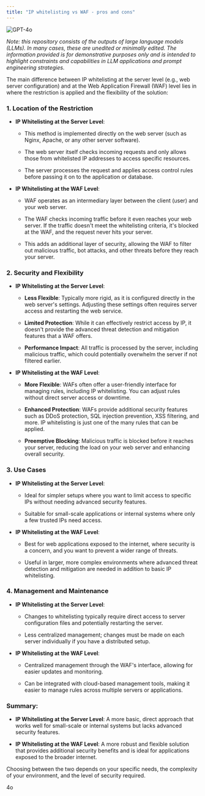 ```yaml
---
title: "IP whitelisting vs WAF - pros and cons"
---
```

![GPT-4o](https://img.shields.io/badge/GPT--4o-3333FF?style=for-the-badge&logo=openai&logoColor=white)



*Note: this repository consists of the outputs of large language models (LLMs). In many cases, these are unedited or minimally edited. The information provided is for demonstrative purposes only and is intended to highlight constraints and capabilities in LLM applications and prompt engineering strategies.*




The main difference between IP whitelisting at the server level (e.g., web server configuration) and at the Web Application Firewall (WAF) level lies in where the restriction is applied and the flexibility of the solution:

### 1\. **Location of the Restriction**

*   **IP Whitelisting at the Server Level**:
    
    *   This method is implemented directly on the web server (such as Nginx, Apache, or any other server software).
        
    *   The web server itself checks incoming requests and only allows those from whitelisted IP addresses to access specific resources.
        
    *   The server processes the request and applies access control rules before passing it on to the application or database.
        
*   **IP Whitelisting at the WAF Level**:
    
    *   WAF operates as an intermediary layer between the client (user) and your web server.
        
    *   The WAF checks incoming traffic before it even reaches your web server. If the traffic doesn't meet the whitelisting criteria, it's blocked at the WAF, and the request never hits your server.
        
    *   This adds an additional layer of security, allowing the WAF to filter out malicious traffic, bot attacks, and other threats before they reach your server.
        

### 2\. **Security and Flexibility**

*   **IP Whitelisting at the Server Level**:
    
    *   **Less Flexible**: Typically more rigid, as it is configured directly in the web server's settings. Adjusting these settings often requires server access and restarting the web service.
        
    *   **Limited Protection**: While it can effectively restrict access by IP, it doesn't provide the advanced threat detection and mitigation features that a WAF offers.
        
    *   **Performance Impact**: All traffic is processed by the server, including malicious traffic, which could potentially overwhelm the server if not filtered earlier.
        
*   **IP Whitelisting at the WAF Level**:
    
    *   **More Flexible**: WAFs often offer a user-friendly interface for managing rules, including IP whitelisting. You can adjust rules without direct server access or downtime.
        
    *   **Enhanced Protection**: WAFs provide additional security features such as DDoS protection, SQL injection prevention, XSS filtering, and more. IP whitelisting is just one of the many rules that can be applied.
        
    *   **Preemptive Blocking**: Malicious traffic is blocked before it reaches your server, reducing the load on your web server and enhancing overall security.
        

### 3\. **Use Cases**

*   **IP Whitelisting at the Server Level**:
    
    *   Ideal for simpler setups where you want to limit access to specific IPs without needing advanced security features.
        
    *   Suitable for small-scale applications or internal systems where only a few trusted IPs need access.
        
*   **IP Whitelisting at the WAF Level**:
    
    *   Best for web applications exposed to the internet, where security is a concern, and you want to prevent a wider range of threats.
        
    *   Useful in larger, more complex environments where advanced threat detection and mitigation are needed in addition to basic IP whitelisting.
        

### 4\. **Management and Maintenance**

*   **IP Whitelisting at the Server Level**:
    
    *   Changes to whitelisting typically require direct access to server configuration files and potentially restarting the server.
        
    *   Less centralized management; changes must be made on each server individually if you have a distributed setup.
        
*   **IP Whitelisting at the WAF Level**:
    
    *   Centralized management through the WAF's interface, allowing for easier updates and monitoring.
        
    *   Can be integrated with cloud-based management tools, making it easier to manage rules across multiple servers or applications.
        

### Summary:

*   **IP Whitelisting at the Server Level**: A more basic, direct approach that works well for small-scale or internal systems but lacks advanced security features.
    
*   **IP Whitelisting at the WAF Level**: A more robust and flexible solution that provides additional security benefits and is ideal for applications exposed to the broader internet.
    

Choosing between the two depends on your specific needs, the complexity of your environment, and the level of security required.

4o